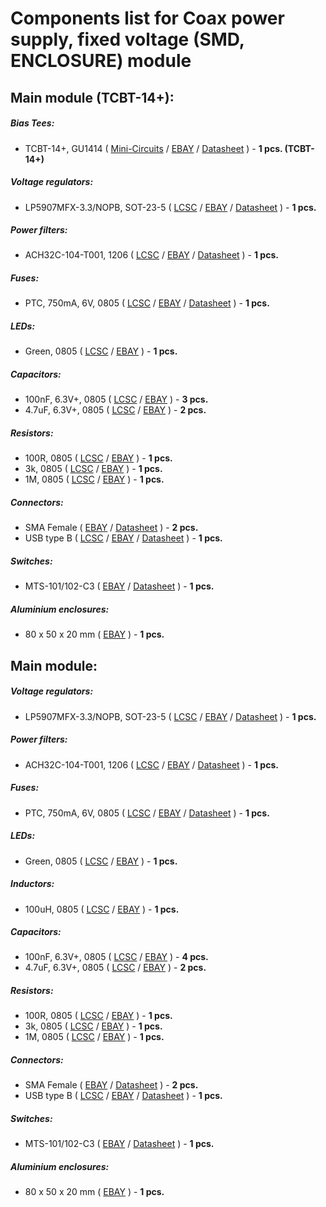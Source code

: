 # Components list for Coax power supply, fixed voltage (SMD, ENCLOSURE) module

## Main module (TCBT-14+):

##### Bias Tees:
- TCBT-14+, GU1414 (
[Mini-Circuits](https://www.minicircuits.com/WebStore/dashboard.html?model=TCBT-14%2B) /
[EBAY](https://www.ebay.com/sch/i.html?_odkw=TCBT-14&_osacat=0&_from=R40&_trksid=m570.l1313&_nkw=TCBT-14%2B&_sacat=0) /
[Datasheet](./Datasheets/Bias%20Tees/TCBT-14+-Bias-Tee-Datasheet.pdf) ) - **1 pcs. (TCBT-14+)**

##### Voltage regulators:
- LP5907MFX-3.3/NOPB, SOT-23-5 (
[LCSC](https://lcsc.com/search?q=LP5907MFX-3.3) /
[EBAY](https://www.ebay.com/sch/i.html?_from=R40&_trksid=m570.l1313&_nkw=LP5907MFX-3.3&_sacat=0) /
[Datasheet](./Datasheets/Voltage%20regulators/LP5907-Linear-Regulator-Datasheet.pdf) ) - **1 pcs.**

##### Power filters:
- ACH32C-104-T001, 1206 (
[LCSC](https://lcsc.com/search?q=ACH32C-104-T001) /
[EBAY](https://www.ebay.com/sch/i.html?_from=R40&_trksid=m570.l1313&_nkw=ACH32C-104-T001&_sacat=0) /
[Datasheet](./Datasheets/Power%20filters/ACH32C-Power-filter-Datasheet.pdf) ) - **1 pcs.**

##### Fuses:
- PTC, 750mA, 6V, 0805 (
[LCSC](https://lcsc.com/search?q=PTC%206V%200805) /
[EBAY](https://www.ebay.com/sch/i.html?_from=R40&_trksid=m570.l1313&_nkw=PTC+6V+0805&_sacat=0) /
[Datasheet](./Datasheets/Fuses/MF-PSMF-Fuse-Datasheet.pdf) ) - **1 pcs.**

##### LEDs:
- Green, 0805 (
[LCSC](https://lcsc.com/search?q=green%20led%200805) /
[EBAY](https://www.ebay.com/sch/i.html?_from=R40&_trksid=p2050601.m570.l1313.TR12.TRC2.A0.H0.Xgreen+led+080.TRS0&_nkw=green+led+0805&_sacat=0) ) - **1 pcs.**

##### Capacitors:
- 100nF, 6.3V+, 0805 (
[LCSC](https://lcsc.com/search?q=100nf%200805) /
[EBAY](https://www.ebay.com/sch/i.html?_from=R40&_trksid=p2050601.m570.l1313.TR10.TRC2.A0.H0.X100nf+0805.TRS2&_nkw=100nf+0805&_sacat=0) ) - **3 pcs.**
- 4.7uF, 6.3V+, 0805 (
[LCSC](https://lcsc.com/search?q=4.7uf%200805) /
[EBAY](https://www.ebay.com/sch/i.html?_from=R40&_trksid=p2050601.m570.l1313.TR11.TRC1.A0.H0.X4.7uf+080.TRS0&_nkw=4.7uf+0805&_sacat=0) ) - **2 pcs.**

##### Resistors:
- 100R, 0805 (
[LCSC](https://lcsc.com/search?q=100R%200805) /
[EBAY](https://www.ebay.com/sch/i.html?_from=R40&_trksid=p2050601.m570.l1313.TR0.TRC0.H0.X100R+0805.TRS0&_nkw=100R+0805&_sacat=0) ) - **1 pcs.**
- 3k, 0805 (
[LCSC](https://lcsc.com/search?q=3k%200805) /
[EBAY](https://www.ebay.com/sch/i.html?_from=R40&_trksid=p2050601.m570.l1313.TR0.TRC0.H0.X3k+0805.TRS0&_nkw=3k+0805&_sacat=0) ) - **1 pcs.**
- 1M, 0805 (
[LCSC](https://lcsc.com/search?q=1M%200805) /
[EBAY](https://www.ebay.com/sch/i.html?_from=R40&_trksid=p2050601.m570.l1313.TR0.TRC0.A0.H0.X1M+080.TRS1&_nkw=1M+0805&_sacat=0) ) - **1 pcs.**

##### Connectors:
- SMA Female (
[EBAY](https://www.ebay.com/sch/i.html?_from=R40&_trksid=p2050601.m570.l1312.R1.TR9.TRC1.A0.H0.Xsma+female+.TRS2&_nkw=sma+female+edge&_sacat=0) /
[Datasheet](./Datasheets/Connectors/SMA-Female-Datasheet.pdf) ) - **2 pcs.**
- USB type B (
[LCSC](https://lcsc.com/search?q=USB%20BFemale90) /
[EBAY](https://www.ebay.com/sch/i.html?_from=R40&_trksid=p2050601.m570.l1311.R1.TR5.TRC0.A0.H0.Xusb+type+b+f.TRS0&_nkw=usb+type+b+female+connector&_sacat=0) /
[Datasheet](./Datasheets/Connectors/USB-Connectors-Datasheet.pdf) ) - **1 pcs.**

##### Switches:
- MTS-101/102-C3 (
[EBAY](https://www.ebay.com/sch/i.html?_from=R40&_trksid=p2050601.m570.l1313.TR1.TRC0.A0.H0.Xmts-102-c.TRS0&_nkw=mts-102-c3&_sacat=0) /
[Datasheet](./Datasheets/Switches/MTS-Series-Switches-Datasheet.pdf) ) - **1 pcs.**

##### Aluminium enclosures:
- 80 x 50 x 20 mm (
[EBAY](https://www.ebay.com/sch/i.html?_from=R40&_trksid=p2380057.m570.l1313.TR4.TRC2.A0.H0.Xaluminium+enclosure+80.TRS0&_nkw=aluminium+enclosure+80&_sacat=0) ) - **1 pcs.**

## Main module:

##### Voltage regulators:
- LP5907MFX-3.3/NOPB, SOT-23-5 (
[LCSC](https://lcsc.com/search?q=LP5907MFX-3.3) /
[EBAY](https://www.ebay.com/sch/i.html?_from=R40&_trksid=m570.l1313&_nkw=LP5907MFX-3.3&_sacat=0) /
[Datasheet](./Datasheets/Voltage%20regulators/LP5907-Linear-Regulator-Datasheet.pdf) ) - **1 pcs.**

##### Power filters:
- ACH32C-104-T001, 1206 (
[LCSC](https://lcsc.com/search?q=ACH32C-104-T001) /
[EBAY](https://www.ebay.com/sch/i.html?_from=R40&_trksid=m570.l1313&_nkw=ACH32C-104-T001&_sacat=0) /
[Datasheet](./Datasheets/Power%20filters/ACH32C-Power-filter-Datasheet.pdf) ) - **1 pcs.**

##### Fuses:
- PTC, 750mA, 6V, 0805 (
[LCSC](https://lcsc.com/search?q=PTC%206V%200805) /
[EBAY](https://www.ebay.com/sch/i.html?_from=R40&_trksid=m570.l1313&_nkw=PTC+6V+0805&_sacat=0) /
[Datasheet](./Datasheets/Fuses/MF-PSMF-Fuse-Datasheet.pdf) ) - **1 pcs.**

##### LEDs:
- Green, 0805 (
[LCSC](https://lcsc.com/search?q=green%20led%200805) /
[EBAY](https://www.ebay.com/sch/i.html?_from=R40&_trksid=p2050601.m570.l1313.TR12.TRC2.A0.H0.Xgreen+led+080.TRS0&_nkw=green+led+0805&_sacat=0) ) - **1 pcs.**

##### Inductors:
- 100uH, 0805 (
[LCSC](https://lcsc.com/search?q=100uH%200805) /
[EBAY](https://www.ebay.com/sch/i.html?_from=R40&_trksid=p2380057.m570.l1313.TR2.TRC0.A0.H0.X100uh+0805.TRS0&_nkw=100uh+0805&_sacat=0) ) - **1 pcs.**


##### Capacitors:
- 100nF, 6.3V+, 0805 (
[LCSC](https://lcsc.com/search?q=100nf%200805) /
[EBAY](https://www.ebay.com/sch/i.html?_from=R40&_trksid=p2050601.m570.l1313.TR10.TRC2.A0.H0.X100nf+0805.TRS2&_nkw=100nf+0805&_sacat=0) ) - **4 pcs.**
- 4.7uF, 6.3V+, 0805 (
[LCSC](https://lcsc.com/search?q=4.7uf%200805) /
[EBAY](https://www.ebay.com/sch/i.html?_from=R40&_trksid=p2050601.m570.l1313.TR11.TRC1.A0.H0.X4.7uf+080.TRS0&_nkw=4.7uf+0805&_sacat=0) ) - **2 pcs.**

##### Resistors:
- 100R, 0805 (
[LCSC](https://lcsc.com/search?q=100R%200805) /
[EBAY](https://www.ebay.com/sch/i.html?_from=R40&_trksid=p2050601.m570.l1313.TR0.TRC0.H0.X100R+0805.TRS0&_nkw=100R+0805&_sacat=0) ) - **1 pcs.**
- 3k, 0805 (
[LCSC](https://lcsc.com/search?q=3k%200805) /
[EBAY](https://www.ebay.com/sch/i.html?_from=R40&_trksid=p2050601.m570.l1313.TR0.TRC0.H0.X3k+0805.TRS0&_nkw=3k+0805&_sacat=0) ) - **1 pcs.**
- 1M, 0805 (
[LCSC](https://lcsc.com/search?q=1M%200805) /
[EBAY](https://www.ebay.com/sch/i.html?_from=R40&_trksid=p2050601.m570.l1313.TR0.TRC0.A0.H0.X1M+080.TRS1&_nkw=1M+0805&_sacat=0) ) - **1 pcs.**

##### Connectors:
- SMA Female (
[EBAY](https://www.ebay.com/sch/i.html?_from=R40&_trksid=p2050601.m570.l1312.R1.TR9.TRC1.A0.H0.Xsma+female+.TRS2&_nkw=sma+female+edge&_sacat=0) /
[Datasheet](./Datasheets/Connectors/SMA-Female-Datasheet.pdf) ) - **2 pcs.**
- USB type B (
[LCSC](https://lcsc.com/search?q=USB%20BFemale90) /
[EBAY](https://www.ebay.com/sch/i.html?_from=R40&_trksid=p2050601.m570.l1311.R1.TR5.TRC0.A0.H0.Xusb+type+b+f.TRS0&_nkw=usb+type+b+female+connector&_sacat=0) /
[Datasheet](./Datasheets/Connectors/USB-Connectors-Datasheet.pdf) ) - **1 pcs.**

##### Switches:
- MTS-101/102-C3 (
[EBAY](https://www.ebay.com/sch/i.html?_from=R40&_trksid=p2050601.m570.l1313.TR1.TRC0.A0.H0.Xmts-102-c.TRS0&_nkw=mts-102-c3&_sacat=0) /
[Datasheet](./Datasheets/Switches/MTS-Series-Switches-Datasheet.pdf) ) - **1 pcs.**

##### Aluminium enclosures:
- 80 x 50 x 20 mm (
[EBAY](https://www.ebay.com/sch/i.html?_from=R40&_trksid=p2380057.m570.l1313.TR4.TRC2.A0.H0.Xaluminium+enclosure+80.TRS0&_nkw=aluminium+enclosure+80&_sacat=0) ) - **1 pcs.**
